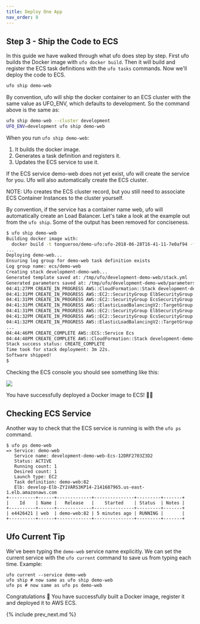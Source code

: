 ```yaml
---
title: Deploy One App
nav_order: 8
---
```


## Step 3 - Ship the Code to ECS

In this guide we have walked through what ufo does step by step.  First ufo builds the Docker image with `ufo docker build`.  Then it will build and register the ECS task definitions with the `ufo tasks` commands. Now we'll deploy the code to ECS.

```sh
ufo ship demo-web
```

By convention, ufo will ship the docker container to an ECS cluster with the same value as UFO_ENV, which defaults to development.  So the command above is the same as:

```sh
ufo ship demo-web --cluster development
UFO_ENV=development ufo ship demo-web
```

When you run `ufo ship demo-web`:

1. It builds the docker image.
2. Generates a task definition and registers it.
3. Updates the ECS service to use it.

If the ECS service demo-web does not yet exist, ufo will create the service for you. Ufo will also automatically create the ECS cluster.

NOTE: Ufo creates the ECS cluster record, but you still need to associate ECS Container Instances to the cluster yourself.

By convention, if the service has a container name web, ufo will automatically create an Load Balancer.  Let's take a look at the example out from the `ufo ship`.  Some of the output has been removed for conciseness.

```sh
$ ufo ship demo-web
Building docker image with:
  docker build -t tongueroo/demo-ufo:ufo-2018-06-28T16-41-11-7e0af94 -f Dockerfile .
...
Deploying demo-web...
Ensuring log group for demo-web task definition exists
Log group name: ecs/demo-web
Creating stack development-demo-web...
Generated template saved at: /tmp/ufo/development-demo-web/stack.yml
Generated parameters saved at: /tmp/ufo/development-demo-web/parameters.yml
04:41:27PM CREATE_IN_PROGRESS AWS::CloudFormation::Stack development-demo-web User Initiated
04:41:31PM CREATE_IN_PROGRESS AWS::EC2::SecurityGroup ElbSecurityGroup
04:41:31PM CREATE_IN_PROGRESS AWS::EC2::SecurityGroup EcsSecurityGroup
04:41:31PM CREATE_IN_PROGRESS AWS::ElasticLoadBalancingV2::TargetGroup TargetGroup
04:41:31PM CREATE_IN_PROGRESS AWS::EC2::SecurityGroup ElbSecurityGroup Resource creation Initiated
04:41:32PM CREATE_IN_PROGRESS AWS::EC2::SecurityGroup EcsSecurityGroup Resource creation Initiated
04:41:32PM CREATE_IN_PROGRESS AWS::ElasticLoadBalancingV2::TargetGroup TargetGroup Resource creation Initiated
...
04:44:46PM CREATE_COMPLETE AWS::ECS::Service Ecs
04:44:48PM CREATE_COMPLETE AWS::CloudFormation::Stack development-demo-web
Stack success status: CREATE_COMPLETE
Time took for stack deployment: 3m 22s.
Software shipped!
$
```

Checking the ECS console you should see something like this:

<img src="/img/tutorials/ecs-console-ufo-ship.png" class="doc-photo" />

You have successfully deployed a Docker image to ECS! 🍾🥂

## Checking ECS Service

Another way to check that the ECS service is running is with the `ufo ps` command.

    $ ufo ps demo-web
    => Service: demo-web
       Service name: development-demo-web-Ecs-12DRF2703Z3D2
       Status: ACTIVE
       Running count: 1
       Desired count: 1
       Launch type: EC2
       Task definition: demo-web:82
       Elb: develop-Elb-ZY1VARS3KP14-2141687965.us-east-1.elb.amazonaws.com
    +----------+------+-------------+---------------+---------+-------+
    |    Id    | Name |   Release   |    Started    | Status  | Notes |
    +----------+------+-------------+---------------+---------+-------+
    | e4426421 | web  | demo-web:82 | 5 minutes ago | RUNNING |       |
    +----------+------+-------------+---------------+---------+-------+

## Ufo Current Tip

We've been typing the `demo-web` service name explicitly.  We can set the current service with the `ufo current` command to save us from typing each time.  Example:

    ufo current --service demo-web
    ufo ship # now same as ufo ship demo-web
    ufo ps # now same as ufo ps demo-web

Congratulations 🎊 You have successfully built a Docker image, register it and deployed it to AWS ECS.

{% include prev_next.md %}